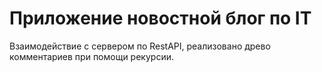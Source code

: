 <h1>Приложение новостной блог по IT</h1>
<p>Взаимодействие с сервером по RestAPI, реализовано древо комментариев при помощи рекурсии.</p>
